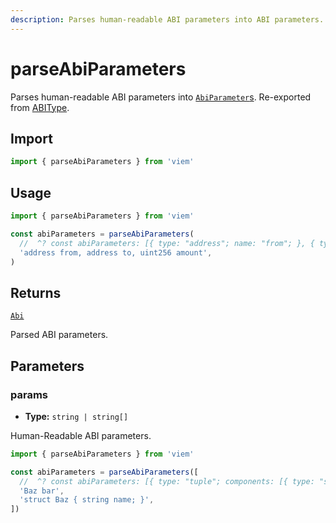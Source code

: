 ```yaml
---
description: Parses human-readable ABI parameters into ABI parameters.
---
```


# parseAbiParameters

Parses human-readable ABI parameters into [`AbiParameter`s](/docs/glossary/types#abiparameter). Re-exported from [ABIType](https://abitype.dev/api/human#parseabiparameters-1).

## Import

```ts
import { parseAbiParameters } from 'viem'
```

## Usage

```ts
import { parseAbiParameters } from 'viem'

const abiParameters = parseAbiParameters(
  //  ^? const abiParameters: [{ type: "address"; name: "from"; }, { type: "address";...
  'address from, address to, uint256 amount',
)
```

## Returns

[`Abi`](/docs/glossary/types#abi)

Parsed ABI parameters.

## Parameters

### params

- **Type:** `string | string[]`

Human-Readable ABI parameters.

```ts
import { parseAbiParameters } from 'viem'

const abiParameters = parseAbiParameters([
  //  ^? const abiParameters: [{ type: "tuple"; components: [{ type: "string"; name:...
  'Baz bar',
  'struct Baz { string name; }',
])
```